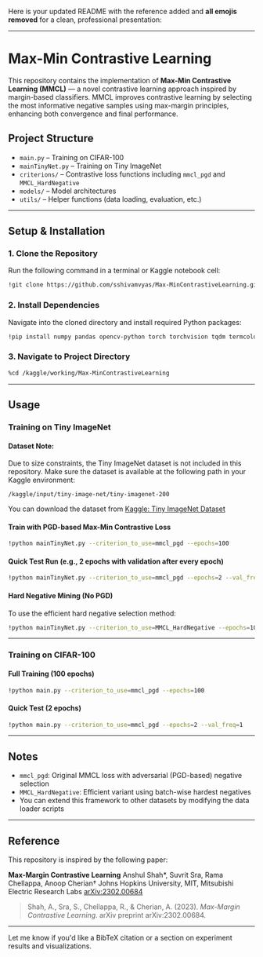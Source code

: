 Here is your updated README with the reference added and **all emojis removed** for a clean, professional presentation:

---

# Max-Min Contrastive Learning

This repository contains the implementation of **Max-Min Contrastive Learning (MMCL)** — a novel contrastive learning approach inspired by margin-based classifiers. MMCL improves contrastive learning by selecting the most informative negative samples using max-margin principles, enhancing both convergence and final performance.

## Project Structure

* `main.py` – Training on CIFAR-100
* `mainTinyNet.py` – Training on Tiny ImageNet
* `criterions/` – Contrastive loss functions including `mmcl_pgd` and `MMCL_HardNegative`
* `models/` – Model architectures
* `utils/` – Helper functions (data loading, evaluation, etc.)

---

## Setup & Installation

### 1. Clone the Repository

Run the following command in a terminal or Kaggle notebook cell:

```bash
!git clone https://github.com/sshivamvyas/Max-MinContrastiveLearning.git
```

### 2. Install Dependencies

Navigate into the cloned directory and install required Python packages:

```bash
!pip install numpy pandas opencv-python torch torchvision tqdm termcolor matplotlib Pillow scikit-learn
```

### 3. Navigate to Project Directory

```bash
%cd /kaggle/working/Max-MinContrastiveLearning
```

---

## Usage

### Training on Tiny ImageNet

#### Dataset Note:

Due to size constraints, the Tiny ImageNet dataset is not included in this repository.
Make sure the dataset is available at the following path in your Kaggle environment:

```
/kaggle/input/tiny-image-net/tiny-imagenet-200
```

You can download the dataset from [Kaggle: Tiny ImageNet Dataset](https://www.kaggle.com/c/tiny-imagenet)

#### Train with PGD-based Max-Min Contrastive Loss

```bash
!python mainTinyNet.py --criterion_to_use=mmcl_pgd --epochs=100
```

#### Quick Test Run (e.g., 2 epochs with validation after every epoch)

```bash
!python mainTinyNet.py --criterion_to_use=mmcl_pgd --epochs=2 --val_freq=1
```

#### Hard Negative Mining (No PGD)

To use the efficient hard negative selection method:

```bash
!python mainTinyNet.py --criterion_to_use=MMCL_HardNegative --epochs=100
```

---

### Training on CIFAR-100

#### Full Training (100 epochs)

```bash
!python main.py --criterion_to_use=mmcl_pgd --epochs=100
```

#### Quick Test (2 epochs)

```bash
!python main.py --criterion_to_use=mmcl_pgd --epochs=2 --val_freq=1
```

---

## Notes

* `mmcl_pgd`: Original MMCL loss with adversarial (PGD-based) negative selection
* `MMCL_HardNegative`: Efficient variant using batch-wise hardest negatives
* You can extend this framework to other datasets by modifying the data loader scripts

---

## Reference

This repository is inspired by the following paper:

**Max-Margin Contrastive Learning**
Anshul Shah\*, Suvrit Sra, Rama Chellappa, Anoop Cherian†
Johns Hopkins University, MIT, Mitsubishi Electric Research Labs
[arXiv:2302.00684](https://arxiv.org/abs/2302.00684)

> Shah, A., Sra, S., Chellappa, R., & Cherian, A. (2023). *Max-Margin Contrastive Learning*. arXiv preprint arXiv:2302.00684.

---

Let me know if you'd like a BibTeX citation or a section on experiment results and visualizations.
